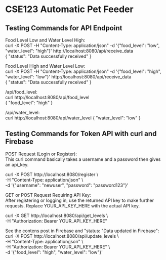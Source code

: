 # CSE123 Automatic Pet Feeder 
## Testing Commands for API Endpoint

Food Level Low and Water Level High:<br>
curl -X POST -H "Content-Type: application/json" -d '{"food_level": "low", "water_level": "high"}' http://localhost:8080/api/receive_data <br>
{ 
"status": "Data successfully received" 
} 

Food Level High and Water Level Low:<br>
curl -X POST -H "Content-Type: application/json" -d '{"food_level": "high", "water_level": "low"}' http://localhost:8080/api/receive_data <br>
{ 
"status": "Data successfully received" 
} 

/api/food_level:<br>
curl http://localhost:8080/api/food_level <br>
{ 
"food_level": "high" 
}

/api/water_level:<br>
curl http://localhost:8080/api/water_level
{
  "water_level": "low"
}

## Testing Commands for Token API with curl and Firebase
POST Request (Login or Register): <br>
This curl command basically takes a username and a password then gives an api_key. <br>

curl -X POST http://localhost:8080/register \ <br>
-H "Content-Type: application/json" \ <br>
-d '{"username": "newuser", "password": "password123"}' <br>

GET or POST Request Requiring API Key: <br>
After registering or logging in, use the returned API key to make further requests. Replace YOUR_API_KEY_HERE with the actual API key. <br>

curl -X GET http://localhost:8080/api/get_levels \ <br>
-H "Authorization: Bearer YOUR_API_KEY_HERE" <br>

See the contens post in Firebase and "status: "Data updated in Firebase": <br>
curl -X POST http://localhost:8080/api/update_levels \ <br>
-H "Content-Type: application/json" \ <br>
-H "Authorization: Bearer YOUR_API_KEY_HERE" \ <br>
-d '{"food_level": "high", "water_level": "low"}' <br>
